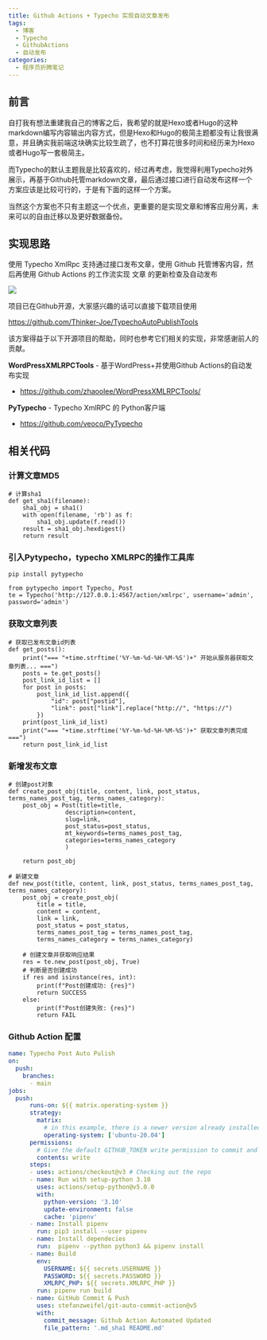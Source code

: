 ```yaml
---
title: Github Actions + Typecho 实现自动文章发布
tags:
  - 博客
  - Typecho
  - GithubActions
  - 自动发布
categories:
  - 程序员折腾笔记
---
```

## 前言

自打我有想法重建我自己的博客之后，我希望的就是Hexo或者Hugo的这种markdown编写内容输出内容方式，但是Hexo和Hugo的极简主题都没有让我很满意，并且确实我前端这块确实比较生疏了，也不打算花很多时间和经历来为Hexo或者Hugo写一套极简主。

而Typecho的默认主题我是比较喜欢的，经过再考虑，我觉得利用Typecho对外展示，再基于Github托管markdown文章，最后通过接口进行自动发布这样一个方案应该是比较可行的，于是有下面的这样一个方案。

当然这个方案也不只有主题这一个优点，更重要的是实现文章和博客应用分离，未来可以的自由迁移以及更好数据备份。

## 实现思路

使用 Typecho XmlRpc 支持通过接口发布文章，使用 Github 托管博客内容，然后再使用 Github Actions 的工作流实现 文章 的更新检查及自动发布

![](https://img.yycdev.com/202403041908220.png)

项目已在Github开源，大家感兴趣的话可以直接下载项目使用

https://github.com/Thinker-Joe/TypechoAutoPublishTools

该方案得益于以下开源项目的帮助，同时也参考它们相关的实现，非常感谢前人的贡献。

**WordPressXMLRPCTools** - 基于WordPress+并使用Github Actions的自动发布实现 
- https://github.com/zhaoolee/WordPressXMLRPCTools/

**PyTypecho** - Typecho XmlRPC 的 Python客户端
- https://github.com/veoco/PyTypecho

## 相关代码

### 计算文章MD5
```
# 计算sha1
def get_sha1(filename):
    sha1_obj = sha1()
    with open(filename, 'rb') as f:
        sha1_obj.update(f.read())
    result = sha1_obj.hexdigest()
    return result
```

### 引入Pytypecho，typecho XMLRPC的操作工具库
```
pip install pytypecho

from pytypecho import Typecho, Post
te = Typecho('http://127.0.0.1:4567/action/xmlrpc', username='admin', password='admin')
```

### 获取文章列表
```
# 获取已发布文章id列表
def get_posts():
    print("=== "+time.strftime('%Y-%m-%d-%H-%M-%S')+" 开始从服务器获取文章列表... ===")
    posts = te.get_posts()
    post_link_id_list = []
    for post in posts:
        post_link_id_list.append({
            "id": post["postid"],
            "link": post["link"].replace("http://", "https://")
        })
    print(post_link_id_list)
    print("=== "+time.strftime('%Y-%m-%d-%H-%M-%S')+" 获取文章列表完成 ===")
    return post_link_id_list
```

### 新增发布文章
```
# 创建post对象
def create_post_obj(title, content, link, post_status, terms_names_post_tag, terms_names_category):
    post_obj = Post(title=title,
                description=content,
                slug=link,
                post_status=post_status,
                mt_keywords=terms_names_post_tag,
                categories=terms_names_category
                )

    return post_obj
    
# 新建文章
def new_post(title, content, link, post_status, terms_names_post_tag, terms_names_category):
    post_obj = create_post_obj(
        title = title,
        content = content,
        link = link,
        post_status = post_status,
        terms_names_post_tag = terms_names_post_tag,
        terms_names_category = terms_names_category)
        
    # 创建文章并获取响应结果
    res = te.new_post(post_obj, True)
    # 判断是否创建成功
    if res and isinstance(res, int):
        print(f"Post创建成功: {res}")
        return SUCCESS
    else:
        print(f"Post创建失败: {res}")
        return FAIL
```

### Github Action 配置
```yaml
name: Typecho Post Auto Pulish
on:
  push:
    branches:    
      - main
jobs:
  push:
      runs-on: ${{ matrix.operating-system }}
      strategy:
        matrix:
          # in this example, there is a newer version already installed, 3.7.7, so the older version will be downloaded
          operating-system: ['ubuntu-20.04']
      permissions:
        # Give the default GITHUB_TOKEN write permission to commit and push the changed files back to the repository.
        contents: write
      steps:
      - uses: actions/checkout@v3 # Checking out the repo
      - name: Run with setup-python 3.10
        uses: actions/setup-python@v5.0.0
        with:
          python-version: '3.10'
          update-environment: false
          cache: 'pipenv'
      - name: Install pipenv
        run: pip3 install --user pipenv
      - name: Install dependecies
        run:  pipenv --python python3 && pipenv install
      - name: Build
        env:
          USERNAME: ${{ secrets.USERNAME }}
          PASSWORD: ${{ secrets.PASSWORD }}
          XMLRPC_PHP: ${{ secrets.XMLRPC_PHP }}
        run: pipenv run build
      - name: GitHub Commit & Push
        uses: stefanzweifel/git-auto-commit-action@v5
        with:
          commit_message: Github Action Automated Updated
          file_pattern: '.md_sha1 README.md'
```
